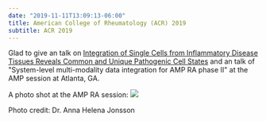 ```yaml
---
date: "2019-11-11T13:09:13-06:00"
title: American College of Rheumatology (ACR) 2019
subtitle: ACR 2019
---
```


Glad to give an talk on [Integration of Single Cells from Inflammatory Disease Tissues Reveals Common and Unique Pathogenic Cell States](https://acrabstracts.org/abstract/integration-of-single-cells-from-inflammatory-disease-tissues-reveals-common-and-unique-pathogenic-cell-states/) and an talk of "System-level multi-modality data integration for AMP RA phase II" at the AMP session at Atlanta, GA.

A photo shot at the AMP RA session: ![](2019-11-11_ACR_photo1.png) 

Photo credit: Dr. Anna Helena Jonsson
